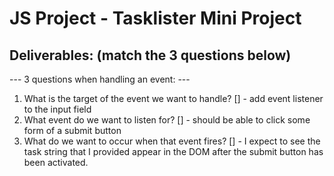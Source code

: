 # JS Project - Tasklister Mini Project

## Deliverables: (match the 3 questions below)

--- 3 questions when handling an event: ---

1. What is the target of the event we want to handle?
   [] - add event listener to the input field
2. What event do we want to listen for?
   [] - should be able to click some form of a submit button
3. What do we want to occur when that event fires?
   [] - I expect to see the task string that I provided appear in the DOM after the submit button
   has been activated.

<!-- document.querySelector(h1.addEventListener) => {} -->
